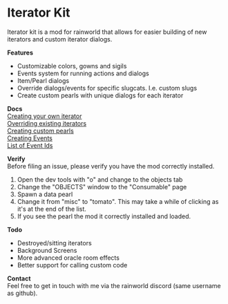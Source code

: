 # Iterator Kit

Iterator kit is a mod for rainworld that allows for easier building of new iterators and custom iterator dialogs.

**Features**
- Customizable colors, gowns and sigils
- Events system for running actions and dialogs
- Item/Pearl dialogs
- Override dialogs/events for specific slugcats. I.e. custom slugs
- Create custom pearls with unique dialogs for each iterator

**Docs**  
[Creating your own iterator](/docs/iterators.md)  
[Overriding existing iterators](/docs/overrideOracles.md)   
[Creating custom pearls](/docs/pearls.md)  
[Creating Events](/docs/events.md)  
[List of Event Ids](/docs/eventIds.md)

**Verify**  
Before filing an issue, please verify you have the mod correctly installed.

1. Open the dev tools with "o" and change to the objects tab  
2. Change the "OBJECTS" window to the "Consumable" page  
3. Spawn a data pearl  
4. Change it from "misc" to "tomato". This may take a while of clicking as it's at the end of the list.  
5. If you see the pearl the mod it correctly installed and loaded.  

**Todo**
- Destroyed/sitting iterators  
- Background Screens
- More advanced oracle room effects
- Better support for calling custom code

**Contact**   
Feel free to get in touch with me via the rainworld discord (same username as github). 
